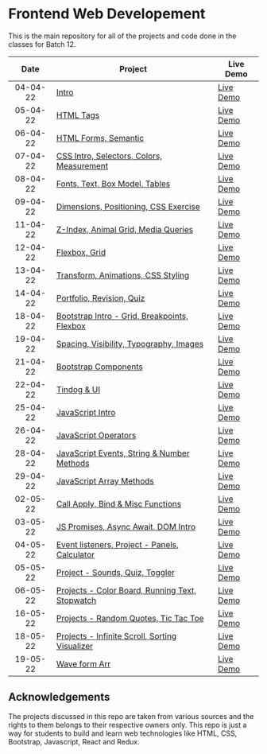 # Frontend Web Developement

This is the main repository for all of the projects and code done in the classes for Batch 12.


|  Date  | Project                                                                                                                     | Live Demo                                                                         |
| :-: | --------------------------------------------------------------------------------------------------------------------------- | --------------------------------------------------------------------------------- |
| 04-04-22  | [Intro](https://github.com/duttrohan0302/accio-batch12/tree/master/1.%2004-04-2022)                             | [Live Demo]()               |
| 05-04-22  | [HTML Tags](https://github.com/duttrohan0302/accio-batch12/tree/master/2.%2005-04-2022)                             | [Live Demo]()               |
| 06-04-22  | [HTML Forms, Semantic](https://github.com/duttrohan0302/accio-batch12/tree/master/3.%2006-04-2022)                             | [Live Demo]()               |
| 07-04-22  | [CSS Intro, Selectors, Colors, Measurement](https://github.com/duttrohan0302/accio-batch12/tree/master/4.%2007-04-2022)                             | [Live Demo]()               |
| 08-04-22  | [Fonts, Text, Box Model, Tables](https://github.com/duttrohan0302/accio-batch12/tree/master/5.%2008-04-2022)                             | [Live Demo]()               |
| 09-04-22  | [Dimensions, Positioning, CSS Exercise](https://github.com/duttrohan0302/accio-batch12/tree/master/6.%2009-04-2022)                             | [Live Demo]()               |
| 11-04-22  | [Z-Index, Animal Grid, Media Queries](https://github.com/duttrohan0302/accio-batch12/tree/master/7.%2011-04-2022)                             | [Live Demo]()               |
| 12-04-22  | [Flexbox, Grid](https://github.com/duttrohan0302/accio-batch12/tree/master/8.%2012-04-2022)                             | [Live Demo]()               |
| 13-04-22  | [Transform, Animations, CSS Styling](https://github.com/duttrohan0302/accio-batch12/tree/master/9.%2013-04-2022)                             | [Live Demo]()               |
| 14-04-22  | [Portfolio, Revision, Quiz](https://github.com/duttrohan0302/accio-batch12/tree/master/10.%2014-04-2022)                             | [Live Demo]()               |
| 18-04-22  | [Bootstrap Intro - Grid, Breakpoints, Flexbox](https://github.com/duttrohan0302/accio-batch12/tree/master/11.%2018-04-2022)                             | [Live Demo]()               |
| 19-04-22  | [Spacing, Visibility, Typography, Images](https://github.com/duttrohan0302/accio-batch12/tree/master/12.%2019-04-2022)                             | [Live Demo]()               |
| 21-04-22  | [Bootstrap Components](https://github.com/duttrohan0302/accio-batch12/tree/master/13.%2021-04-2022)                             | [Live Demo]()               |
| 22-04-22  | [Tindog & UI](https://github.com/duttrohan0302/accio-batch12/tree/master/14.%2022-04-2022)                             | [Live Demo]()               |
| 25-04-22  | [JavaScript Intro](https://github.com/duttrohan0302/accio-batch12/tree/master/15.%2025-04-2022)                             | [Live Demo]()               |
| 26-04-22  | [JavaScript Operators](https://github.com/duttrohan0302/accio-batch12/tree/master/16.%2026-04-2022)                             | [Live Demo]()               |
| 28-04-22  | [JavaScript Events, String & Number Methods](https://github.com/duttrohan0302/accio-batch12/tree/master/17.%2028-04-2022)                             | [Live Demo]()               |
| 29-04-22  | [JavaScript Array Methods](https://github.com/duttrohan0302/accio-batch12/tree/master/18.%2029-04-2022)                             | [Live Demo]()               |
| 02-05-22  | [Call Apply, Bind & Misc Functions](https://github.com/duttrohan0302/accio-batch12/tree/master/19.%2002-05-2022)                             | [Live Demo]()               |
| 03-05-22  | [JS Promises, Async Await, DOM Intro](https://github.com/duttrohan0302/accio-batch12/tree/master/20.%2003-05-2022)                             | [Live Demo]()               |
| 04-05-22  | [Event listeners, Project - Panels, Calculator](https://github.com/duttrohan0302/accio-batch12/tree/master/21.%2004-05-2022)                             | [Live Demo]()               |
| 05-05-22  | [Project - Sounds, Quiz, Toggler](https://github.com/duttrohan0302/accio-batch12/tree/master/22.%2005-05-2022)                             | [Live Demo]()               |
| 06-05-22  | [Projects - Color Board, Running Text, Stopwatch](https://github.com/duttrohan0302/accio-batch12/tree/master/23.%2006-05-2022)                             | [Live Demo]()               |
| 16-05-22  | [Projects - Random Quotes, Tic Tac Toe](https://github.com/duttrohan0302/accio-batch12/tree/master/24.%2016-05-2022)                             | [Live Demo]()               |
| 18-05-22  | [Projects - Infinite Scroll, Sorting Visualizer](https://github.com/duttrohan0302/accio-batch12/tree/master/25.%2018-05-2022)                             | [Live Demo]()               |
| 19-05-22  | [Wave form Arr](https://github.com/duttrohan0302/accio-batch12/tree/master/26.%2019-05-2022)                             | [Live Demo]()               |

## Acknowledgements

The projects discussed in this repo are taken from various sources and the rights to them belongs to their respective owners only. This repo is just a way for students to build and learn web technologies like HTML, CSS, Bootstrap, Javascript, React and Redux.

